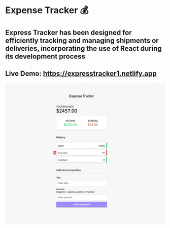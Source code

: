 # Expense Tracker 💰
Express Tracker has been designed for efficiently tracking and managing shipments or deliveries, incorporating the use of React during its development process
---
Live Demo: https://expresstracker1.netlify.app
---
<img src="expense.png"/>
